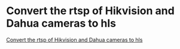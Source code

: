 # Convert the rtsp of Hikvision and Dahua cameras to hls
[Convert the rtsp of Hikvision and Dahua cameras to hls](https://aiwithcloud.com/2022/09/15/convert_the_rtsp_of_hikvision_and_dahua_cameras_to_hls/)